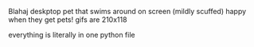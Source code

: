 Blahaj deskptop  pet that swims around on screen (mildly scuffed)
happy when they get pets! 
gifs are 210x118 

everything is literally in one python file 
